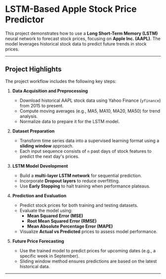 # LSTM-Based Apple Stock Price Predictor

This project demonstrates how to use a **Long Short-Term Memory (LSTM)** neural network to forecast stock prices, focusing on **Apple Inc. (AAPL)**. The model leverages historical stock data to predict future trends in stock prices.

---

## Project Highlights

The project workflow includes the following key steps:

1. **Data Acquisition and Preprocessing**
   - Download historical AAPL stock data using Yahoo Finance (`yfinance`) from 2015 to present.
   - Compute moving averages (e.g., MA5, MA10, MA20, MA50) for trend analysis.
   - Normalize data to prepare it for the LSTM model.

2. **Dataset Preparation**
   - Transform time series data into a supervised learning format using a **sliding window** approach.
   - Each input sequence consists of `n` past days of stock features to predict the next day's prices.

3. **LSTM Model Development**
   - Build a **multi-layer LSTM network** for sequential prediction.
   - Incorporate **Dropout layers** to reduce overfitting.
   - Use **Early Stopping** to halt training when performance plateaus.

4. **Prediction and Evaluation**
   - Predict stock prices for both training and testing datasets.
   - Evaluate the model using:
     - **Mean Squared Error (MSE)**
     - **Root Mean Squared Error (RMSE)**
     - **Mean Absolute Percentage Error (MAPE)**
   - Visualize **Actual vs Predicted** prices to assess model performance.

5. **Future Price Forecasting**
   - Use the trained model to predict prices for upcoming dates (e.g., a specific week in September).
   - Sliding window method ensures predictions are based on the latest historical data.

---
